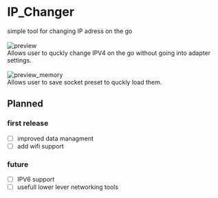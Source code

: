 # IP_Changer
simple tool for changing IP adress on the go<br/>
<br/>
![preview](https://user-images.githubusercontent.com/80488591/217286691-036aa099-59ed-42ee-85b5-a06daec8f788.PNG)
<br/>
Allows user to quckly change IPV4 on the go without going into adapter settings.<br/>
<br/>
![preview_memory](https://user-images.githubusercontent.com/80488591/217286744-4a4f3354-a8ad-4e05-808e-b7cac7b20fac.PNG)
<br/>
Allows user to save socket preset to quckly load them.

## Planned
### first release
- [ ] improved data managment
- [ ] add wifi support
### future
- [ ] IPV6 support
- [ ] usefull lower lever networking tools
